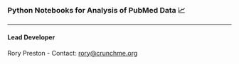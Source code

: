 ### Python Notebooks for Analysis of PubMed Data 📈
---

#### Lead Developer

Rory Preston - Contact: rory@crunchme.org
